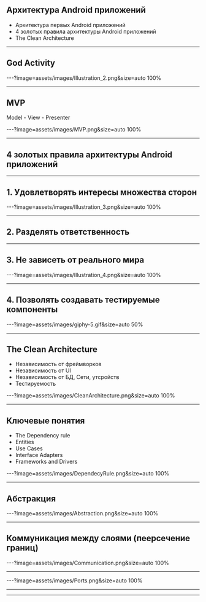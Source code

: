 
## Архитектура Android приложений

- Архитектура первых Android приложений
- 4 золотых правила архитектуры Android приложений
- The Clean Architecture

---

## God Activity 

---?image=assets/images/Illustration_2.png&size=auto 100%

---

## MVP
Model - View - Presenter

---?image=assets/images/MVP.png&size=auto 100%

---

## 4 золотых правила архитектуры Android приложений

---

## 1. Удовлетворять интересы множества сторон


---?image=assets/images/Illustration_3.png&size=auto 100%

---

## 2. Разделять ответственность

---

## 3. Не зависеть от реального мира

---?image=assets/images/Illustration_4.png&size=auto 100%

---


## 4. Позволять создавать тестируемые компоненты

---?image=assets/images/giphy-5.gif&size=auto 50%

---


## The Clean Architecture

- Независимость от фреймворков
- Независимость от UI
- Независимость от БД, Сети, утсройств
- Тестируемость


---?image=assets/images/CleanArchitecture.png&size=auto 100%

---


## Ключевые понятия
- The Dependency rule
- Entities 
- Use Cases
- Interface Adapters
- Frameworks and Drivers

---?image=assets/images/DependecyRule.png&size=auto 100%

---

## Абстракция 

---?image=assets/images/Abstraction.png&size=auto 100%

---

## Коммуникация между слоями (пеерсечение границ)

---?image=assets/images/Communication.png&size=auto 100%

---

---?image=assets/images/Ports.png&size=auto 100%

---

---


